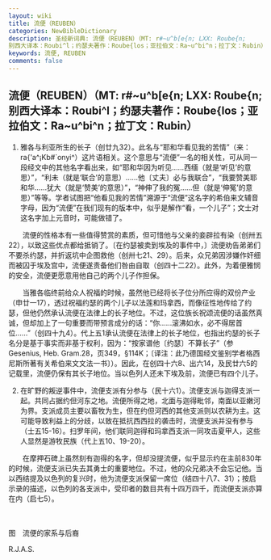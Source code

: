 ```yaml
---
layout: wiki
title: 流便（REUBEN）
categories: NewBibleDictionary
description: 圣经新词典: 流便（REUBEN）（MT: r#~u^b[e{n; LXX: Roube{n;
别西大译本：Roubi^l；约瑟夫著作：Roube{los；亚拉伯文：Ra~u^bi^n；拉丁文：Rubin）
keywords: 流便, REUBEN
comments: false
---
```


## 流便（REUBEN）（MT: r#~u^b[e{n; LXX: Roube{n; 别西大译本：Roubi^l；约瑟夫著作：Roube{los；亚拉伯文：Ra~u^bi^n；拉丁文：Rubin）

1. 雅各与利亚所生的长子（创廿九32）。此名与“耶和华看见我的苦情”（来：ra{'a^¡Kb#`onyi^）这片语相关。这个意思与“流便”一名的相关性，可从同一段经文中的其他名字看出来，如“耶和华因为听见……西缅（就是‘听见’的意思）”，“利未（就是‘联合’的意思）……他〔丈夫〕必与我联合”，“我要赞美耶和华……犹大（就是‘赞美’的意思）”，“神伸了我的冤……但（就是‘伸冤’的意思）”等等。学者试图把“他看见我的苦情”溯源于“流便”这名字的希伯来文辅音字母，因为“流便”在我们现有的版本中，似乎是解作“看，一个儿子”；文士对这名字加上元音时，可能做错了。

　　流便的性格本有一些值得赞赏的素质，但可惜他与父亲的妾辟拉有染（创卅五22），以致这些优点都给抵销了。〔在约瑟被卖到埃及的事件中，〕流便劝告弟弟们不要杀约瑟，并折返坑中企图救他（创卅七21、29）。后来，众兄弟因涉嫌作奸细而被囚于埃及宫中，流便遂责备他们咎由自取（创四十二22）。此外，为着便雅悯的安全，流便更愿意用他自己的两个儿子作担保。

　　当雅各临终前给众人祝福的时候，虽然他已经将长子位分所应得的双份产业（申廿一17），透过祝福约瑟的两个儿子以法莲和玛拿西，而像征性地传给了约瑟，但他仍然承认流便在法律上的长子地位。不过，这位族长祝颂流便的话虽然真诚，但却加上了一句重要而带预言成分的话：“你……滚沸如水，必不得居首位……”（创四十九4）。代上五1承认流便在法律上的长子地位，也指出约瑟的长子名分是基于事实而非基于权利，因为：“按家谱他〔约瑟〕不算长子”（参 Gesenius, Heb. Gram.28，页349，§114K；〔译注：此乃德国经文鉴别学者格西尼斯所著有关希伯来文文法一书〕）。因此，在创四十六8、出六14，及民廿六5的记载里，流便仍保有其长子地位。当以色列人还未下埃及前，流便已有四个儿子。

2. 在旷野的叛逆事件中，流便支派有分参与（民十六1）。流便支派与迦得支派一起。共同占据约但河东之地。流便所得之地，北面与迦得毗邻，南面以亚嫩河为界。支派成员主要以畜牧为生，但在约但河西的其他支派则以农耕为主。这可能导致利益上的分歧，以致在抵抗西西拉的袭击时，流便支派并没有参与（士五15-16）。扫罗年间，他们联同迦得和玛拿西支派一同攻击夏甲人，这些人显然是游牧民族（代上五10、19-20）。

　　在摩押石碑上虽然刻有迦得的名字，但却没提流便，似乎显示约在主前830年的时候，流便支派已失去其勇士的重要地位。不过，他的众兄弟决不会忘记他。当以西结提及以色列的复兴时，他为流便支派保留一席位（结四十八7、31）；按启示录的描述，以色列的各支派中，受印者的数目共有十四万四千，而流便支派亦算在内（启七5）。

　





图　流便的家系与后裔

R.J.A.S.








